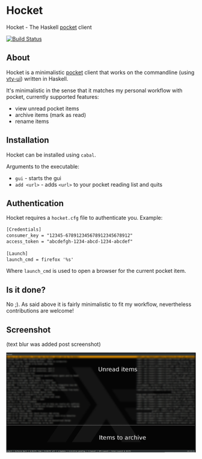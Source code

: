 # Hocket #

Hocket - The Haskell [pocket](http://getpocket.com/) client

[![Build Status](https://travis-ci.org/markus1189/hocket.png?branch=master)](https://travis-ci.org/markus1189/hocket)

## About ##

Hocket is a minimalistic [pocket](http://getpocket.com/) client that
works on the commandline (using
[vty-ui](http://jtdaugherty.github.com/vty-ui/)) written in Haskell.

It's minimalistic in the sense that it matches my personal workflow
with pocket, currently supported features:

- view unread pocket items
- archive items (mark as read)
- rename items

## Installation ##

Hocket can be installed using `cabal`.

Arguments to the executable:

- `gui` - starts the gui
- `add <url>` - adds `<url>` to your pocket reading list and quits

## Authentication ##

Hocket requires a `hocket.cfg` file to authenticate you. Example:

```
[Credentials]
consumer_key = "12345-678912345678912345678912"
access_token = "abcdefgh-1234-abcd-1234-abcdef"

[Launch]
launch_cmd = firefox '%s'
```

Where `launch_cmd` is used to open a browser for the current pocket item.

## Is it done? ##

No ;). As said above it is fairly minimalistic to fit my workflow,
nevertheless contributions are welcome!

## Screenshot ##

(text blur was added post screenshot)

![Screenshot](/pics/hocket.png?raw=true "Hocket screenshot")
